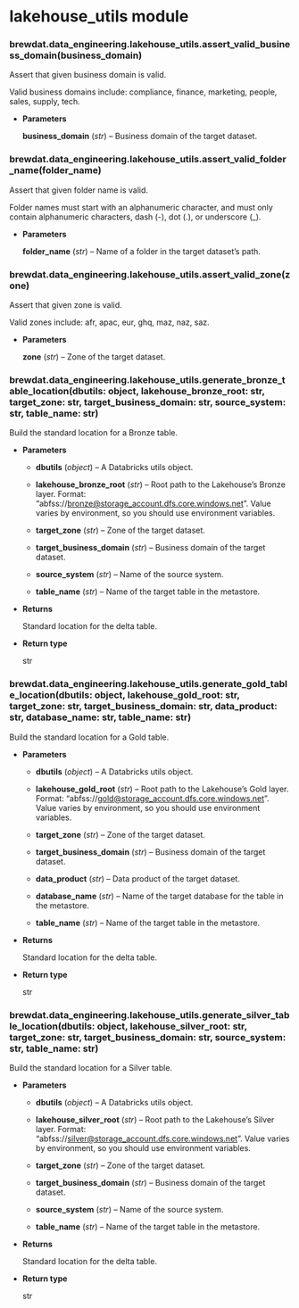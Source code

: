 # lakehouse_utils module


### brewdat.data_engineering.lakehouse_utils.assert_valid_business_domain(business_domain)
Assert that given business domain is valid.

Valid business domains include: compliance, finance, marketing, people, sales, supply, tech.


* **Parameters**

    **business_domain** (*str*) – Business domain of the target dataset.



### brewdat.data_engineering.lakehouse_utils.assert_valid_folder_name(folder_name)
Assert that given folder name is valid.

Folder names must start with an alphanumeric character, and must only
contain alphanumeric characters, dash (-), dot (.), or underscore (_).


* **Parameters**

    **folder_name** (*str*) – Name of a folder in the target dataset’s path.



### brewdat.data_engineering.lakehouse_utils.assert_valid_zone(zone)
Assert that given zone is valid.

Valid zones include: afr, apac, eur, ghq, maz, naz, saz.


* **Parameters**

    **zone** (*str*) – Zone of the target dataset.



### brewdat.data_engineering.lakehouse_utils.generate_bronze_table_location(dbutils: object, lakehouse_bronze_root: str, target_zone: str, target_business_domain: str, source_system: str, table_name: str)
Build the standard location for a Bronze table.


* **Parameters**

    
    * **dbutils** (*object*) – A Databricks utils object.


    * **lakehouse_bronze_root** (*str*) – Root path to the Lakehouse’s Bronze layer.
    Format: “abfss://bronze@storage_account.dfs.core.windows.net”.
    Value varies by environment, so you should use environment variables.


    * **target_zone** (*str*) – Zone of the target dataset.


    * **target_business_domain** (*str*) – Business domain of the target dataset.


    * **source_system** (*str*) – Name of the source system.


    * **table_name** (*str*) – Name of the target table in the metastore.



* **Returns**

    Standard location for the delta table.



* **Return type**

    str



### brewdat.data_engineering.lakehouse_utils.generate_gold_table_location(dbutils: object, lakehouse_gold_root: str, target_zone: str, target_business_domain: str, data_product: str, database_name: str, table_name: str)
Build the standard location for a Gold table.


* **Parameters**

    
    * **dbutils** (*object*) – A Databricks utils object.


    * **lakehouse_gold_root** (*str*) – Root path to the Lakehouse’s Gold layer.
    Format: “abfss://gold@storage_account.dfs.core.windows.net”.
    Value varies by environment, so you should use environment variables.


    * **target_zone** (*str*) – Zone of the target dataset.


    * **target_business_domain** (*str*) – Business domain of the target dataset.


    * **data_product** (*str*) – Data product of the target dataset.


    * **database_name** (*str*) – Name of the target database for the table in the metastore.


    * **table_name** (*str*) – Name of the target table in the metastore.



* **Returns**

    Standard location for the delta table.



* **Return type**

    str



### brewdat.data_engineering.lakehouse_utils.generate_silver_table_location(dbutils: object, lakehouse_silver_root: str, target_zone: str, target_business_domain: str, source_system: str, table_name: str)
Build the standard location for a Silver table.


* **Parameters**

    
    * **dbutils** (*object*) – A Databricks utils object.


    * **lakehouse_silver_root** (*str*) – Root path to the Lakehouse’s Silver layer.
    Format: “abfss://silver@storage_account.dfs.core.windows.net”.
    Value varies by environment, so you should use environment variables.


    * **target_zone** (*str*) – Zone of the target dataset.


    * **target_business_domain** (*str*) – Business domain of the target dataset.


    * **source_system** (*str*) – Name of the source system.


    * **table_name** (*str*) – Name of the target table in the metastore.



* **Returns**

    Standard location for the delta table.



* **Return type**

    str
